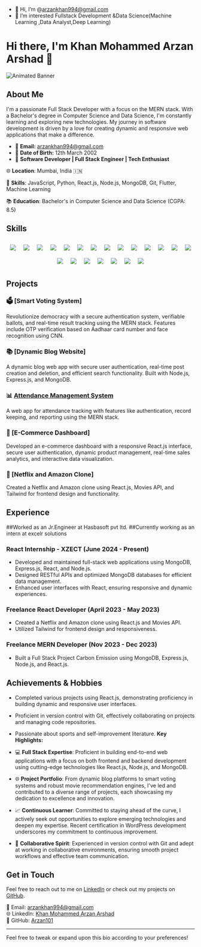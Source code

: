 - 👋 Hi, I’m @arzankhan994@gmail.com
- 👀 I’m interested Fullstack Development &Data Science(Machine Learning ,Data Analyst,Deep Learning)




# Hi there, I'm Khan Mohammed Arzan Arshad 👋

![Animated Banner](https://media.giphy.com/media/l0HlTy9x8FZo0XO1i/giphy.gif)

## About Me

I'm a passionate Full Stack Developer with a focus on the MERN stack. With a Bachelor's degree in Computer Science and Data Science, I'm constantly learning and exploring new technologies. My journey in software development is driven by a love for creating dynamic and responsive web applications that make a difference.

- 📧 **Email:** arzankhan994@gmail.com
- 📅 **Date of Birth:** 12th March 2002
- 🚀 **Software Developer | Full Stack Engineer | Tech Enthusiast**

🌐 **Location**: Mumbai, India 🇮🇳

🔧 **Skills**: JavaScript, Python, React.js, Node.js, MongoDB, Git, Flutter, Machine Learning

📚 **Education**: Bachelor's in Computer Science and Data Science (CGPA: 8.5)

## Skills


<div class="skills-container" style="display: flex; flex-wrap: wrap; justify-content: center; align-items: center; margin-top: 20px;">
  <img src="https://img.shields.io/badge/C++-00599C?style=for-the-badge&logo=c%2B%2B&logoColor=white" class="rotate" style="animation: rotate 5s linear infinite; margin: 10px;">
  <img src="https://img.shields.io/badge/JavaScript-F7DF1E?style=for-the-badge&logo=javascript&logoColor=black" class="bounce" style="animation: bounce 2s infinite; margin: 10px;">
  <img src="https://img.shields.io/badge/Python-3776AB?style=for-the-badge&logo=python&logoColor=white" class="pulse" style="animation: pulse 1s infinite; margin: 10px;">
  <img src="https://img.shields.io/badge/Java-007396?style=for-the-badge&logo=java&logoColor=white" class="rotate" style="animation: rotate 5s linear infinite; margin: 10px;">
  <img src="https://img.shields.io/badge/HTML5-E34F26?style=for-the-badge&logo=html5&logoColor=white" class="bounce" style="animation: bounce 2s infinite; margin: 10px;">
  <img src="https://img.shields.io/badge/CSS3-1572B6?style=for-the-badge&logo=css3&logoColor=white" class="pulse" style="animation: pulse 1s infinite; margin: 10px;">
  <img src="https://img.shields.io/badge/React-61DAFB?style=for-the-badge&logo=react&logoColor=black" class="rotate" style="animation: rotate 5s linear infinite; margin: 10px;">
  <img src="https://img.shields.io/badge/Git-F05032?style=for-the-badge&logo=git&logoColor=white" class="bounce" style="animation: bounce 2s infinite; margin: 10px;">
  <img src="https://img.shields.io/badge/Tailwind%20CSS-38B2AC?style=for-the-badge&logo=tailwind-css&logoColor=white" class="pulse" style="animation: pulse 1s infinite; margin: 10px;">
  <img src="https://img.shields.io/badge/Node.js-339933?style=for-the-badge&logo=nodedotjs&logoColor=white" class="rotate" style="animation: rotate 5s linear infinite; margin: 10px;">
  <img src="https://img.shields.io/badge/Express.js-000000?style=for-the-badge&logo=express&logoColor=white" class="bounce" style="animation: bounce 2s infinite; margin: 10px;">
  <img src="https://img.shields.io/badge/REST%20API-00599C?style=for-the-badge&logo=apachespark&logoColor=white" class="pulse" style="animation: pulse 1s infinite; margin: 10px;">
  <img src="https://img.shields.io/badge/MongoDB-47A248?style=for-the-badge&logo=mongodb&logoColor=white" class="rotate" style="animation: rotate 5s linear infinite; margin: 10px;">
  <img src="https://img.shields.io/badge/Firebase-FFCA28?style=for-the-badge&logo=firebase&logoColor=black" class="bounce" style="animation: bounce 2s infinite; margin: 10px;">
  <img src="https://img.shields.io/badge/MySQL-4479A1?style=for-the-badge&logo=mysql&logoColor=white" class="pulse" style="animation: pulse 1s infinite; margin: 10px;">
  <img src="https://img.shields.io/badge/Excel-217346?style=for-the-badge&logo=microsoftexcel&logoColor=white" class="rotate" style="animation: rotate 5s linear infinite; margin: 10px;">
  <img src="https://img.shields.io/badge/Tableau-E97627?style=for-the-badge&logo=tableau&logoColor=white" class="bounce" style="animation: bounce 2s infinite; margin: 10px;">
  <img src="https://img.shields.io/badge/Machine%20Learning-007ACC?style=for-the-badge&logo=python&logoColor=white" class="pulse" style="animation: pulse 1s infinite; margin: 10px;">
  <img src="https://img.shields.io/badge/React%20Hooks-61DAFB?style=for-the-badge&logo=react&logoColor=black" class="rotate" style="animation: rotate 5s linear infinite; margin: 10px;">
  <img src="https://img.shields.io/badge/React%20Router-CA4245?style=for-the-badge&logo=react-router&logoColor=white" class="bounce" style="animation: bounce 2s infinite; margin: 10px;">
  <img src="https://img.shields.io/badge/Context%20API-61DAFB?style=for-the-badge&logo=react&logoColor=black" class="pulse" style="animation: pulse 1s infinite; margin: 10px;">
</div>


## Projects

### 🗳️ [Smart Voting System]
Revolutionize democracy with a secure authentication system, verifiable ballots, and real-time result tracking using the MERN stack. Features include OTP verification based on Aadhaar card number and face recognition using CNN.

### 📚 [Dynamic Blog Website]
A dynamic blog web app with secure user authentication, real-time post creation and deletion, and efficient search functionality. Built with Node.js, Express.js, and MongoDB.

### 📊 [Attendance Management System](https://attendance8270.netlify.app/)
A web app for attendance tracking with features like authentication, record keeping, and reporting using the MERN stack.

### 🛒 [E-Commerce Dashboard]
Developed an e-commerce dashboard with a responsive React.js interface, secure user authentication, dynamic product management, real-time sales analytics, and interactive data visualization.

### 🎥 [Netflix and Amazon Clone]
Created a Netflix and Amazon clone using React.js, Movies API, and Tailwind for frontend design and functionality.

## Experience
##Worked as an Jr.Engineer at Hasbasoft pvt ltd.
##Currently working as an intern at excelr solutions

### React Internship - XZECT (June 2024 - Present)
- Developed and maintained full-stack web applications using MongoDB, Express.js, React, and Node.js.
- Designed RESTful APIs and optimized MongoDB databases for efficient data management.
- Enhanced user interfaces with React, ensuring responsive and dynamic experiences.

### Freelance React Developer (April 2023 - May 2023)
- Created a Netflix and Amazon clone using React.js and Movies API.
- Utilized Tailwind for frontend design and responsiveness.

### Freelance MERN Developer (Nov 2023 - Dec 2023)
- Built a Full Stack Project Carbon Emission using MongoDB, Express.js, Node.js, and React.js.

## Achievements & Hobbies
- Completed various projects using React.js, demonstrating proficiency in building dynamic and responsive user interfaces.
- Proficient in version control with Git, effectively collaborating on projects and managing code repositories.
- Passionate about sports and self-improvement literature.
**Key Highlights:**

- 💻 **Full Stack Expertise**: Proficient in building end-to-end web applications with a focus on both frontend and backend development using cutting-edge technologies like React.js, Node.js, and MongoDB.

- 🌐 **Project Portfolio**: From dynamic blog platforms to smart voting systems and robust movie recommendation engines, I've led and contributed to a diverse range of projects, each showcasing my dedication to excellence and innovation.

- 📈 **Continuous Learner**: Committed to staying ahead of the curve, I actively seek out opportunities to explore emerging technologies and deepen my expertise. Recent certification in WordPress development underscores my commitment to continuous improvement.

- 🤝 **Collaborative Spirit**: Experienced in version control with Git and adept at working in collaborative environments, ensuring smooth project workflows and effective team communication.
## Get in Touch

Feel free to reach out to me on [LinkedIn](https://www.linkedin.com/in/arzan-khan-9a9b611ba/) or check out my projects on [GitHub](https://github.com/Arzan101).

<style>
@keyframes rotate {
  0% { transform: rotate(0deg); }
  100% { transform: rotate(360deg); }
}

@keyframes bounce {
  0%, 20%, 50%, 80%, 100% { transform: translateY(0); }
  40% { transform: translateY(-30px); }
  60% { transform: translateY(-15px); }
}

@keyframes pulse {
  0% { transform: scale(1); }
  50% { transform: scale(1.1); }
  100% { transform: scale(1); }
}
</style>


📧 Email: arzankhan994@gmail.com  
🌐 LinkedIn: [Khan Mohammed Arzan Arshad](https://www.linkedin.com/in/arzan-khan-9a9b611ba/1)  
📁 GitHub: [Arzan101](https://github.com/Arzan101)  

---

Feel free to tweak or expand upon this bio according to your preferences!
